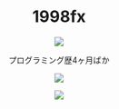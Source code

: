 <h1 align="center">
 1998fx
  </h1>
<p align="center">
<img src="https://komarev.com/ghpvc/?username=1998ky262">
  </p>
</p>
<p align="center">
プログラミング歴4ヶ月ばか
  </p>
  <p align="center">
<a href="https://github.com/anuraghazra/github-readme-stats">
  <img src="https://github-readme-stats.vercel.app/api?username=1998ky262">
</a>
  </p>
  <p align="center">
<a href="https://github.com/anuraghazra/github-readme-stats">
  <img src="https://github-readme-stats.vercel.app/api/top-langs/?username=1998ky262&langs_count=8">
</a>

</p>
